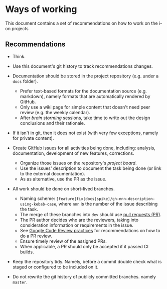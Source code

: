 # Ways of working

This document contains a set of recommendations on how to work on the i-on projects

## Recommendations

* Think.

* Use this document's git history to track recommendations changes.

* Documentation should be stored in the project repository (e.g. under a `docs` folder).
  * Prefer text-based formats for the documentation source (e.g. markdown), namely formats that are automatically rendered by GitHub.
  * Only use a wiki page for simple content that doesn't need peer review (e.g. the weekly calendar).
  * After _brain storming_ sessions, take time to write out the design conclusions and their rationale.

* If it isn't in git, then it does not exist (with very few exceptions, namely for private content).

* Create GitHub issues for all activities being done, including: analysis, documentation, development of new features, corrections. 
  * Organize those issues on the repository's _project board_.
  * Use the issues' description to document the task being done (or link to the external documentation).
  * As as alternative, use the PR as the issue.

*  All work should be done on short-lived branches.
    * Naming scheme: `[feature|fix|docs|spike]/gh-nnn-description-using-kebab-case`, where `nnn` is the number of the issue describing the task.
    * The merge of these branches into `dev` should use [pull requests (PR)](https://help.github.com/en/github/collaborating-with-issues-and-pull-requests/about-pull-requests).
    * The PR author decides who are the reviewers, taking into consideration information or requirements in the issue.
    * See [Google Code Review practices](https://help.github.com/en/github/collaborating-with-issues-and-pull-requests/about-pull-requests) for recommendations on how to do a PR review.
    * Ensure timely review of the assigned PRs.
    * When applicable, a PR should only be accepted if it passed CI builds.

* Keep the repository tidy. Namely, before a commit double check what is staged or configured to be included on it.

* Do not rewrite the git history of publicly committed branches. namely `master`.

